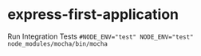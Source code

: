 # express-first-application

Run Integration Tests
```#NODE_ENV="test" NODE_ENV="test" node_modules/mocha/bin/mocha```

